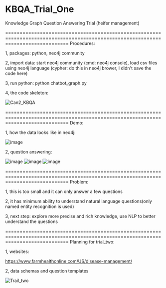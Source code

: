 # KBQA_Trial_One
Knowledge Graph Question Answering Trial (heifer management)

==================================================================================================================================
Procedures:

1, packages:
python, 
neo4j community

2, import data:
start neo4j community (cmd: neo4j console),
load csv files using neo4j language (cypher: do this in neo4j brower, I didn't save the code here)

3, run python:
python chatbot_graph.py

4, the code skeleton:


![Can2_KBQA](https://user-images.githubusercontent.com/77312114/119589555-9d69c280-be05-11eb-9922-067ccce5c747.jpg)


==================================================================================================================================
Demo:

1, how the data looks like in neo4j:

![image](https://user-images.githubusercontent.com/77312114/119591353-069f0500-be09-11eb-8bca-22529640574f.png)

2, question answering:


![image](https://user-images.githubusercontent.com/77312114/119590979-5c26e200-be08-11eb-984f-7818448a09ce.png)
![image](https://user-images.githubusercontent.com/77312114/119590992-62b55980-be08-11eb-95f1-93c9e85c0bd0.png)
![image](https://user-images.githubusercontent.com/77312114/119591005-68ab3a80-be08-11eb-821a-42ecdd69813e.png)



==================================================================================================================================
Problem:

1, this is too small and it can only answer a few questions

2, it has minimum ability to understand natural language questions(only named entity recognition is used)

3, next step: explore more precise and rich knowledge,
              use NLP to better understand the questions
              
              
   
   
==================================================================================================================================
Planning for trial_two:

1, websites:

https://www.farmhealthonline.com/US/disease-management/

2, data schemas and question templates

![Trail_two](https://user-images.githubusercontent.com/77312114/120449178-c9ff7a80-c3c1-11eb-84fb-3319970e26ba.jpg)
